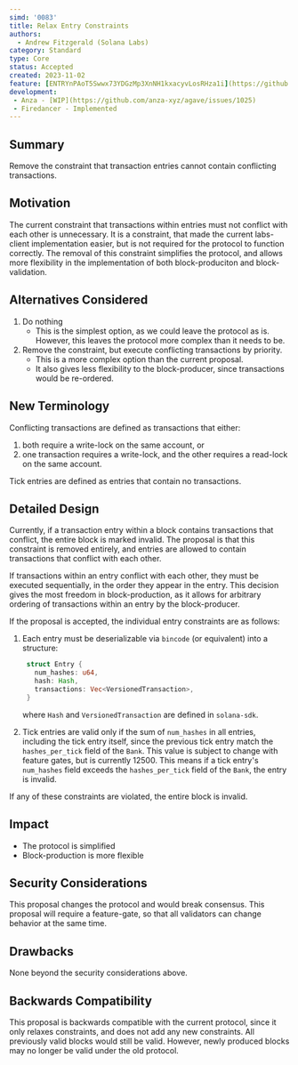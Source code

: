 ```yaml
---
simd: '0083'
title: Relax Entry Constraints
authors:
  - Andrew Fitzgerald (Solana Labs)
category: Standard
type: Core
status: Accepted
created: 2023-11-02
feature: [ENTRYnPAoT5Swwx73YDGzMp3XnNH1kxacyvLosRHza1i](https://github.com/anza-xyz/agave/issues/1029)
development:
 - Anza - [WIP](https://github.com/anza-xyz/agave/issues/1025)
 - Firedancer - Implemented
---
```


## Summary

Remove the constraint that transaction entries cannot contain conflicting
transactions.

## Motivation

The current constraint that transactions within entries must not conflict with
each other is unnecessary.
It is a constraint, that made the current labs-client implementation easier,
but is not required for the protocol to function correctly.
The removal of this constraint simplifies the protocol, and allows more
flexibility in the implementation of both block-produciton and
block-validation.

## Alternatives Considered

1. Do nothing
    - This is the simplest option, as we could leave the protocol as is.
    However, this leaves the protocol more complex than it needs to be.
2. Remove the constraint, but execute conflicting transactions by priority.
    - This is a more complex option than the current proposal.
    - It also gives less flexibility to the block-producer, since transactions
    would be re-ordered.

## New Terminology

Conflicting transactions are defined as transactions that either:

1. both require a write-lock on the same account, or
2. one transaction requires a write-lock, and the other requires a read-lock on
   the same account.

Tick entries are defined as entries that contain no transactions.

## Detailed Design

Currently, if a transaction entry within a block contains transactions that
conflict, the entire block is marked invalid.
The proposal is that this constraint is removed entirely, and entries are
allowed to contain transactions that conflict with each other.

If transactions within an entry conflict with each other, they must be
executed sequentially, in the order they appear in the entry.
This decision gives the most freedom in block-production, as it allows for
arbitrary ordering of transactions within an entry by the block-producer.

If the proposal is accepted, the individual entry constraints are as follows:

1. Each entry must be deserializable via `bincode` (or equivalent) into a
   structure:

   ```rust
    struct Entry {
      num_hashes: u64,
      hash: Hash,
      transactions: Vec<VersionedTransaction>,
    }
   ```

   where `Hash` and `VersionedTransaction` are defined in `solana-sdk`.
2. Tick entries are valid only if the sum of `num_hashes` in all entries,
   including the tick entry itself, since the previous tick entry match the
   `hashes_per_tick` field of the `Bank`. This value is subject to change with
   feature gates, but is currently 12500. This means if a tick entry's
   `num_hashes` field exceeds the `hashes_per_tick` field of the `Bank`, the
   entry is invalid.

If any of these constraints are violated, the entire block is invalid.

## Impact

- The protocol is simplified
- Block-production is more flexible

## Security Considerations

This proposal changes the protocol and would break consensus.
This proposal will require a feature-gate, so that all validators can change
behavior at the same time.

## Drawbacks

None beyond the security considerations above.

## Backwards Compatibility

This proposal is backwards compatible with the current protocol, since it only
relaxes constraints, and does not add any new constraints.
All previously valid blocks would still be valid.
However, newly produced blocks may no longer be valid under the old protocol.
